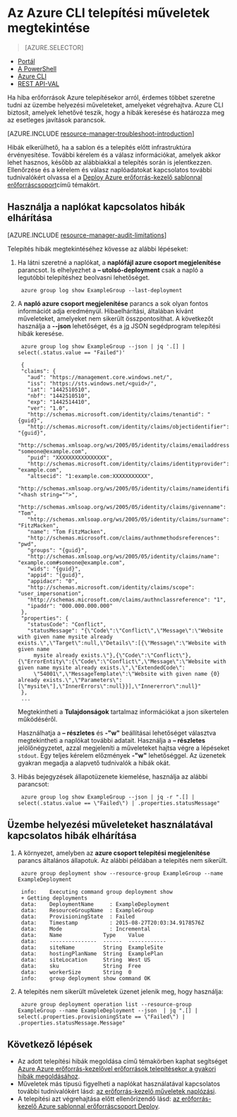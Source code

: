 <properties
   pageTitle="Telepítési műveletek az Azure CLI megtekintése |} Microsoft Azure"
   description="Megtudhatja, hogy miként használhatja az Azure CLI feltárása az erőforrás-kezelő telepítési problémák."
   services="azure-resource-manager,virtual-machines"
   documentationCenter=""
   tags="top-support-issue"
   authors="tfitzmac"
   manager="timlt"
   editor="tysonn"/>

<tags
   ms.service="azure-resource-manager"
   ms.devlang="na"
   ms.topic="article"
   ms.tgt_pltfrm="vm-multiple"
   ms.workload="infrastructure"
   ms.date="08/15/2016"
   ms.author="tomfitz"/>

# <a name="view-deployment-operations-with-azure-cli"></a>Az Azure CLI telepítési műveletek megtekintése

> [AZURE.SELECTOR]
- [Portál](resource-manager-troubleshoot-deployments-portal.md)
- [A PowerShell](resource-manager-troubleshoot-deployments-powershell.md)
- [Azure CLI](resource-manager-troubleshoot-deployments-cli.md)
- [REST API-VAL](resource-manager-troubleshoot-deployments-rest.md)

Ha hiba erőforrások Azure telepítésekor arról, érdemes többet szeretne tudni az üzembe helyezési műveleteket, amelyeket végrehajtva. Azure CLI biztosít, amelyek lehetővé teszik, hogy a hibák keresése és határozza meg az esetleges javítások parancsok.

[AZURE.INCLUDE [resource-manager-troubleshoot-introduction](../includes/resource-manager-troubleshoot-introduction.md)]

Hibák elkerülhető, ha a sablon és a telepítés előtt infrastruktúra érvényesítése. További kérelem és a válasz információkat, amelyek akkor lehet hasznos, később az alábbiakkal a telepítés során is jelentkezzen. Ellenőrzése és a kérelem és válasz naplóadatokat kapcsolatos további tudnivalókért olvassa el a [Deploy Azure erőforrás-kezelő sablonnal erőforráscsoport](resource-group-template-deploy-cli.md)című témakört.

## <a name="use-audit-logs-to-troubleshoot"></a>Használja a naplókat kapcsolatos hibák elhárítása

[AZURE.INCLUDE [resource-manager-audit-limitations](../includes/resource-manager-audit-limitations.md)]

Telepítés hibák megtekintéséhez kövesse az alábbi lépéseket:

1. Ha látni szeretné a naplókat, a **naplófájl azure csoport megjelenítése** parancsot. Is elhelyezhet a **– utolsó-deployment** csak a napló a legutóbbi telepítéshez beolvasni lehetőséget.

        azure group log show ExampleGroup --last-deployment

2. A **napló azure csoport megjelenítése** parancs a sok olyan fontos információt adja eredményül. Hibaelhárítási, általában kívánt műveleteket, amelyeket nem sikerült összpontosíthat. A következőt használja a **--json** lehetőséget, és a [jq](https://stedolan.github.io/jq/) JSON segédprogram telepítési hibák keresése.

        azure group log show ExampleGroup --json | jq '.[] | select(.status.value == "Failed")'
        
        {
        "claims": {
          "aud": "https://management.core.windows.net/",
          "iss": "https://sts.windows.net/<guid>/",
          "iat": "1442510510",
          "nbf": "1442510510",
          "exp": "1442514410",
          "ver": "1.0",
          "http://schemas.microsoft.com/identity/claims/tenantid": "{guid}",
          "http://schemas.microsoft.com/identity/claims/objectidentifier": "{guid}",
          "http://schemas.xmlsoap.org/ws/2005/05/identity/claims/emailaddress": "someone@example.com",
          "puid": "XXXXXXXXXXXXXXXX",
          "http://schemas.microsoft.com/identity/claims/identityprovider": "example.com",
          "altsecid": "1:example.com:XXXXXXXXXXX",
          "http://schemas.xmlsoap.org/ws/2005/05/identity/claims/nameidentifier": "<hash string="">",
          "http://schemas.xmlsoap.org/ws/2005/05/identity/claims/givenname": "Tom",
          "http://schemas.xmlsoap.org/ws/2005/05/identity/claims/surname": "FitzMacken",
          "name": "Tom FitzMacken",
          "http://schemas.microsoft.com/claims/authnmethodsreferences": "pwd",
          "groups": "{guid}",
          "http://schemas.xmlsoap.org/ws/2005/05/identity/claims/name": "example.com#someone@example.com",
          "wids": "{guid}",
          "appid": "{guid}",
          "appidacr": "0",
          "http://schemas.microsoft.com/identity/claims/scope": "user_impersonation",
          "http://schemas.microsoft.com/claims/authnclassreference": "1",
          "ipaddr": "000.000.000.000"
        },
        "properties": {
          "statusCode": "Conflict",
          "statusMessage": "{\"Code\":\"Conflict\",\"Message\":\"Website with given name mysite already exists.\",\"Target\":null,\"Details\":[{\"Message\":\"Website with given name
            mysite already exists.\"},{\"Code\":\"Conflict\"},{\"ErrorEntity\":{\"Code\":\"Conflict\",\"Message\":\"Website with given name mysite already exists.\",\"ExtendedCode\":
            \"54001\",\"MessageTemplate\":\"Website with given name {0} already exists.\",\"Parameters\":[\"mysite\"],\"InnerErrors\":null}}],\"Innererror\":null}"
        },
        ...

    Megtekintheti a **Tulajdonságok** tartalmaz információkat a json sikertelen működéséről.

    Használhatja a **– részletes** és **-"w"** beállításai lehetőséget választva megtekintheti a naplókat további adatait.  Használja a **– részletes** jelölőnégyzetet, azzal megjeleníti a műveleteket hajtsa végre a lépéseket `stdout`. Egy teljes kérelem előzmények **-"w"** lehetőséggel. Az üzenetek gyakran megadja a alapvető tudnivalók a hibák okát.

3. Hibás bejegyzések állapotüzenete kiemelése, használja az alábbi parancsot:

        azure group log show ExampleGroup --json | jq -r ".[] | select(.status.value == \"Failed\") | .properties.statusMessage"


## <a name="use-deployment-operations-to-troubleshoot"></a>Üzembe helyezési műveleteket használatával kapcsolatos hibák elhárítása

1. A környezet, amelyben az **azure csoport telepítési megjelenítése** parancs általános állapotuk. Az alábbi példában a telepítés nem sikerült.

        azure group deployment show --resource-group ExampleGroup --name ExampleDeployment
        
        info:    Executing command group deployment show
        + Getting deployments
        data:    DeploymentName     : ExampleDeployment
        data:    ResourceGroupName  : ExampleGroup
        data:    ProvisioningState  : Failed
        data:    Timestamp          : 2015-08-27T20:03:34.9178576Z
        data:    Mode               : Incremental
        data:    Name             Type    Value
        data:    ---------------  ------  ------------
        data:    siteName         String  ExampleSite
        data:    hostingPlanName  String  ExamplePlan
        data:    siteLocation     String  West US
        data:    sku              String  Free
        data:    workerSize       String  0
        info:    group deployment show command OK

2. A telepítés nem sikerült műveletek üzenet jelenik meg, hogy használja:

        azure group deployment operation list --resource-group ExampleGroup --name ExampleDeployment --json  | jq ".[] | select(.properties.provisioningState == \"Failed\") | .properties.statusMessage.Message"


## <a name="next-steps"></a>Következő lépések

- Az adott telepítési hibák megoldása című témakörben kaphat segítséget [Azure Azure erőforrás-kezelővel erőforrások telepítésekor a gyakori hibák megoldásához](resource-manager-common-deployment-errors.md).
- Műveletek más típusú figyelheti a naplókat használatával kapcsolatos további tudnivalókért lásd: [az erőforrás-kezelő műveletek naplózási](resource-group-audit.md).
- A telepítési azt végrehajtása előtt ellenőrizendő lásd: [az erőforrás-kezelő Azure sablonnal erőforráscsoport Deploy](resource-group-template-deploy.md).

